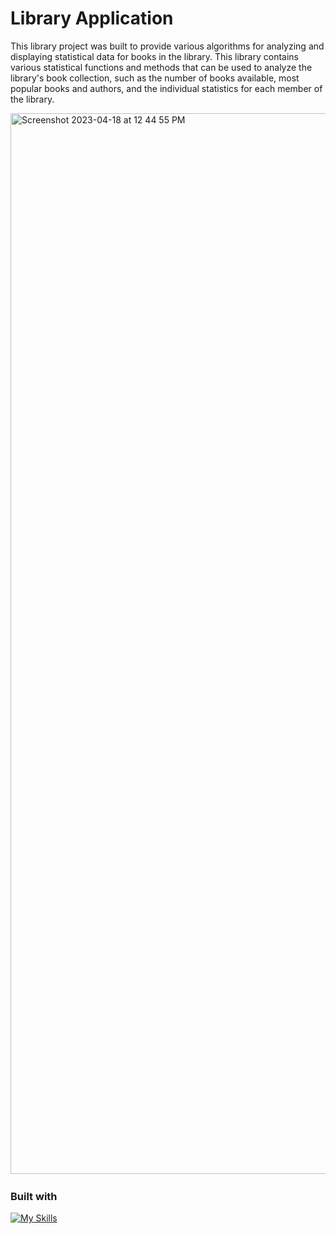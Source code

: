 # Library Application

This library project was built to provide various algorithms for analyzing and displaying statistical data for books in the library. This library contains various statistical functions and methods that can be used to analyze the library's book collection, such as the number of books available, most popular books and authors, and the individual statistics for each member of the library.

<img width="1697" alt="Screenshot 2023-04-18 at 12 44 55 PM" src="https://user-images.githubusercontent.com/112902224/232863246-c8968fd4-ea92-42df-b0d2-a46ea8f7b2d0.png">​

### Built with

[![My Skills](https://skillicons.dev/icons?i=js,html,css)](https://skillicons.dev)
